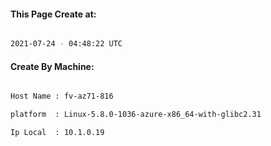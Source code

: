 
   
#### This Page Create at:

```bash

2021-07-24 - 04:48:22 UTC

```

#### Create By Machine:

```bash

Host Name : fv-az71-816

platform  : Linux-5.8.0-1036-azure-x86_64-with-glibc2.31

Ip Local  : 10.1.0.19

```

